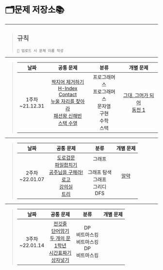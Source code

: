# **🗂문제 저장소📚**
----------
>## 규칙
>```
>📢 업로드 시 문제 이름 작성
>```
---------
>|**날짜**|**공통 문제**|**분류**|**개별 문제**
>|:----:|:-----:|:-----:|:-----:|
>|1주차</br>~21.12.31|[짝지어 제거하기]<br>[H-Index]<br>[Contact]<br>[누울 자리를 찾아라]<br>[패션왕 신해빈]<br>[스택 수열]<br>|프로그래머스<br>프로그래머스<br>문자열<br>구현<br>수학<br>스택<br>|[그대, 그머가 되어]<br>[동전 1]|

[짝지어 제거하기]:https://programmers.co.kr/learn/courses/30/lessons/12973
[H-Index]:https://programmers.co.kr/learn/courses/30/lessons/42747
[Contact]:https://www.acmicpc.net/problem/1013
[누울 자리를 찾아라]:https://www.acmicpc.net/problem/1652
[패션왕 신해빈]:https://www.acmicpc.net/problem/9375
[스택 수열]: https://www.acmicpc.net/problem/1874
[그대, 그머가 되어]:https://www.acmicpc.net/problem/14496
[동전 1]:https://www.acmicpc.net/problem/2293

---------
>|**날짜**|**공통 문제**|**분류**|**개별 문제**
>|:----:|:-----:|:-----:|:-----:|
>|2주차</br>~22.01.07|[도로검문]<br>[파일합치기]<br>[공주님을 구해라!]<br>[로고]<br>[강의실]<br>[트리]|그래프<br><br>그래프 탐색<br>그래프<br>그리디<br>DFS<br>|[알약]<br>|

[도로검문]:https://www.acmicpc.net/problem/2307
[파일합치기]:https://www.acmicpc.net/problem/13975
[공주님을 구해라!]:https://www.acmicpc.net/problem/17836
[로고]:https://www.acmicpc.net/problem/3108
[강의실]:https://www.acmicpc.net/problem/1374
[트리]:https://www.acmicpc.net/problem/1068
[알약]:https://www.acmicpc.net/problem/4811

---------
>|**날짜**|**공통 문제**|**분류**|**개별 문제**
>|:----:|:-----:|:-----:|:-----:|
>|3주차</br>~22.01.14|[전깃줄]<br>[단어암기]<br>[두 개의 문]<br>[1학년]<br>[시간표짜기]<br>[상자넣기]|DP<br>비트마스킹<br>비트마스킹<br>DP<br>비트마스킹<br>||

[전깃줄]:https://www.acmicpc.net/problem/2565
[단어암기]:https://www.acmicpc.net/problem/18119
[두 개의 문]:https://www.acmicpc.net/problem/17453
[1학년]:https://www.acmicpc.net/problem/5557
[시간표짜기]:https://www.acmicpc.net/problem/14569
[상자넣기]:https://www.acmicpc.net/problem/1965

